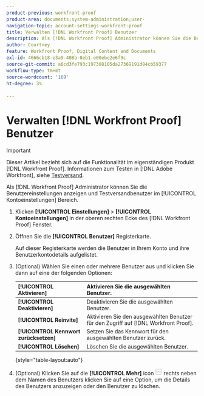 ```yaml
---
product-previous: workfront-proof
product-area: documents;system-administration;user-
navigation-topic: account-settings-workfront-proof
title: Verwalten [!DNL Workfront Proof] Benutzer
description: Als [!DNL Workfront Proof] Administrator können Sie die Benutzereinstellungen anzeigen und Testversandbenutzer im [!UICONTROL Kontoeinstellungen] Bereich.
author: Courtney
feature: Workfront Proof, Digital Content and Documents
exl-id: 4666cb18-e3a9-408b-8eb1-e00ebe2e6f9c
source-git-commit: a6cd3fe793c197308105da27369191d84cb59377
workflow-type: tm+mt
source-wordcount: '169'
ht-degree: 3%

---
```


# Verwalten [!DNL Workfront Proof] Benutzer

>[!IMPORTANT]
>
>Dieser Artikel bezieht sich auf die Funktionalität im eigenständigen Produkt [!DNL Workfront Proof]. Informationen zum Testen in [!DNL Adobe Workfront], siehe [Testversand](../../../review-and-approve-work/proofing/proofing.md).

Als [!DNL Workfront Proof] Administrator können Sie die Benutzereinstellungen anzeigen und Testversandbenutzer im [!UICONTROL Kontoeinstellungen] Bereich.

1. Klicken **[!UICONTROL Einstellungen]** > **[!UICONTROL Kontoeinstellungen]** in der oberen rechten Ecke des [!DNL Workfront Proof] Fenster.

1. Öffnen Sie die **[!UICONTROL Benutzer]** Registerkarte.

   Auf dieser Registerkarte werden die Benutzer in Ihrem Konto und ihre Benutzerkontodetails aufgelistet.

1. (Optional) Wählen Sie einen oder mehrere Benutzer aus und klicken Sie dann auf eine der folgenden Optionen:

   | **[!UICONTROL Aktivieren]** | Aktivieren Sie die ausgewählten Benutzer. |
   |---|---|
   | **[!UICONTROL Deaktivieren]** | Deaktivieren Sie die ausgewählten Benutzer. |
   | **[!UICONTROL Reinvite]** | Aktivieren Sie den ausgewählten Benutzer für den Zugriff auf [!DNL Workfront Proof]. |
   | **[!UICONTROL Kennwort zurücksetzen]** | Setzen Sie das Kennwort für den ausgewählten Benutzer zurück. |
   | **[!UICONTROL Löschen]** | Löschen Sie die ausgewählten Benutzer. |

   {style=&quot;table-layout:auto&quot;}

1. (Optional) Klicken Sie auf die **[!UICONTROL Mehr]** icon ![[!DNL More_button_small].png](assets/more-button-small.png) rechts neben dem Namen des Benutzers klicken Sie auf eine Option, um die Details des Benutzers anzuzeigen oder den Benutzer zu löschen.
